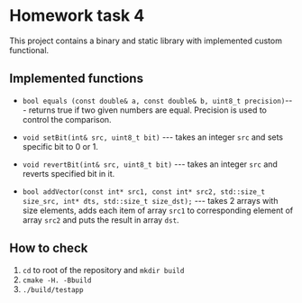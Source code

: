
# Homework task 4

This project contains a binary and static library with implemented custom functional.

  

## Implemented functions

 - `bool equals (const double& a, const double& b, uint8_t precision)`--- returns true if two given numbers are equal. Precision is used to control the comparison.

- `void setBit(int& src, uint8_t bit)` --- takes an integer `src` and sets specific bit to 0 or 1.

- `void revertBit(int& src, uint8_t bit)` --- takes an integer `src` and reverts specified bit in it.

- `bool addVector(const int* src1, const int* src2, std::size_t size_src, int* dts, std::size_t size_dst);` --- takes 2 arrays with size elements, adds each item of array `src1` to corresponding element of array `src2` and puts the result in array `dst`.

## How to check

1. `cd` to root of the repository and `mkdir build`
2. `cmake -H. -Bbuild`
3. `./build/testapp` 